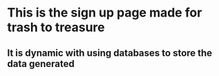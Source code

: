 <h1>This is the sign up page made for trash to treasure</h1>
<h2>It is dynamic with using databases to store the data generated</h2>
